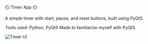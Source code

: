 ⏲️ Timer App ⏲️

A simple timer with start, pause, and reset buttons, built using PyQt5.

Tools used: Python, PyQt5
Made to familiarize myself with PyQt5.

![Timer UI](images/timer_ui.png)
